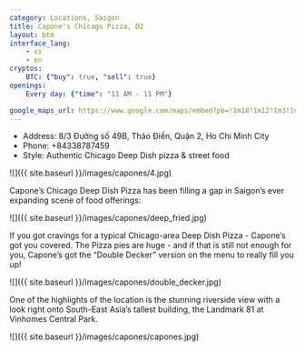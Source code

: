 ```yaml
---
category: Locations, Saigon
title: Capone's Chicago Pizza, D2 
layout: btm
interface_lang:
    - vi
    - en
cryptos:
    BTC: {"buy": true, "sell": true}
openings:
    Every day: {"time": "11 AM - 11 PM"}

google_maps_url: https://www.google.com/maps/embed?pb=!1m18!1m12!1m3!1d244.94510686130008!2d106.72832473619142!3d10.801989261775125!2m3!1f0!2f0!3f0!3m2!1i1024!2i768!4f13.1!3m3!1m2!1s0x3175261c702b633d%3A0xf72349ed39cdbe8b!2zOC8zIMSQxrDhu51uZyA0OUIsIFRo4bqjbyDEkGnhu4FuLCBRdeG6rW4gMiwgVGjDoG5oIHBo4buRIEjhu5MgQ2jDrSBNaW5oLCBWaWV0bmFt!5e0!3m2!1sen!2s!4v1698911022553!5m2!1sen!2s
---
```


* Address: 8/3 Đường số 49B, Thảo Điền, Quận 2, Ho Chi Minh City
* Phone: +84338787459
* Style: Authentic Chicago Deep Dish pizza & street food

![]({{ site.baseurl }}/images/capones/4.jpg)

Capone’s Chicago Deep Dish Pizza has been filling a gap in Saigon’s ever expanding scene of food offerings:

![]({{ site.baseurl }}/images/capones/deep_fried.jpg)

If you got cravings for a typical Chicago-area Deep Dish Pizza - Capone’s got you covered. The Pizza pies are huge - and if that is still not enough for you, Capone’s got the “Double Decker” version on the menu to really fill you up!

![]({{ site.baseurl }}/images/capones/double_decker.jpg)

One of the highlights of the location is the stunning riverside view with a look right onto South-East Asia’s tallest building, the Landmark 81 at Vinhomes Central Park.

![]({{ site.baseurl }}/images/capones/capones.jpg)
